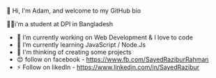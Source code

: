 <p>👋 Hi, I'm Adam, and welcome to my GitHub bio</p>
<p>👨‍🎓i'm a student at DPI in Bangladesh</p>

- 🔭 I’m currently working on Web Development & I love to code
- 🌱 I’m currently learning JavaScript / Node.Js
- 🤔 I'm thinking of creating some projects
- 😊 follow on facebook - https://www.fb.com/SayedRaziburRahman
- ⚡ Follow on likedIn - https://www.linkedin.com/in/SayedRazibur
